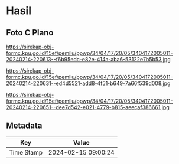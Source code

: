 # Hasil

## Foto C Plano

https://sirekap-obj-formc.kpu.go.id/15ef/pemilu/ppwp/34/04/17/20/05/3404172005011-20240214-220613--f6b95edc-e82e-414a-aba6-53122e7b5b53.jpg

https://sirekap-obj-formc.kpu.go.id/15ef/pemilu/ppwp/34/04/17/20/05/3404172005011-20240214-220631--ed4d5521-add8-4f51-b649-7a66f539d008.jpg

https://sirekap-obj-formc.kpu.go.id/15ef/pemilu/ppwp/34/04/17/20/05/3404172005011-20240214-220651--dee7d542-e021-4779-b815-aeecaf386661.jpg


## Metadata

| Key        | Value               |
| ---------- | ------------------- |
| Time Stamp | 2024-02-15 09:00:24 |



